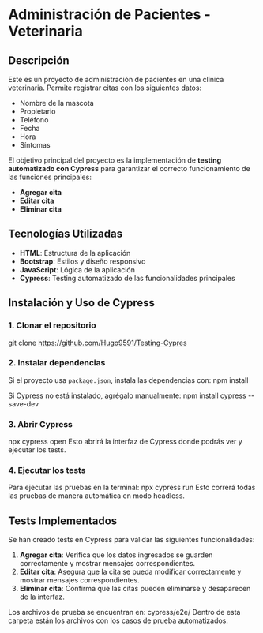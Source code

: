 # Administración de Pacientes - Veterinaria

## Descripción
Este es un proyecto de administración de pacientes en una clínica veterinaria. Permite registrar citas con los siguientes datos:
- Nombre de la mascota
- Propietario
- Teléfono
- Fecha
- Hora
- Síntomas

El objetivo principal del proyecto es la implementación de **testing automatizado con Cypress** para garantizar el correcto funcionamiento de las funciones principales:
- **Agregar cita**
- **Editar cita**
- **Eliminar cita**

## Tecnologías Utilizadas
- **HTML**: Estructura de la aplicación
- **Bootstrap**: Estilos y diseño responsivo
- **JavaScript**: Lógica de la aplicación
- **Cypress**: Testing automatizado de las funcionalidades principales

## Instalación y Uso de Cypress
### 1. Clonar el repositorio
git clone https://github.com/Hugo9591/Testing-Cypres

### 2. Instalar dependencias
Si el proyecto usa `package.json`, instala las dependencias con:
npm install

Si Cypress no está instalado, agrégalo manualmente:
npm install cypress --save-dev

### 3. Abrir Cypress
npx cypress open
Esto abrirá la interfaz de Cypress donde podrás ver y ejecutar los tests.

### 4. Ejecutar los tests
Para ejecutar las pruebas en la terminal:
npx cypress run
Esto correrá todas las pruebas de manera automática en modo headless.

## Tests Implementados
Se han creado tests en Cypress para validar las siguientes funcionalidades:
1. **Agregar cita**: Verifica que los datos ingresados se guarden correctamente  y mostrar mensajes correspondientes.
2. **Editar cita**: Asegura que la cita se pueda modificar correctamente y mostrar mensajes correspondientes.
3. **Eliminar cita**: Confirma que las citas pueden eliminarse y desaparecen de la interfaz.

Los archivos de prueba se encuentran en:
cypress/e2e/
Dentro de esta carpeta están los archivos con los casos de prueba automatizados.
